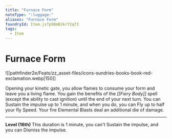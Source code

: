 ```yaml
---
title: "Furnace Form"
noteType: ":luggage:"
aliases: "Furnace Form"
foundryId: Item.jsTp90mBJkrY2q73
tags:
  - Item
---
```


# Furnace Form
![[pathfinder2e/Feats/zz_asset-files/icons-sundries-books-book-red-exclamation.webp|150]]

Opening your kinetic gate, you allow flames to consume your form and leave you a living flame. You gain the benefits of the _[[Fiery Body]]_ spell (except the ability to cast ignition) until the end of your next turn. You can Sustain the impulse up to 1 minute, and when you do, you can Fly up to half your fly Speed. Your fire Elemental Blasts deal an additional die of damage.

* * *

**Level (16th)** This duration is 1 minute, you can't Sustain the impulse, and you can Dismiss the impulse.
